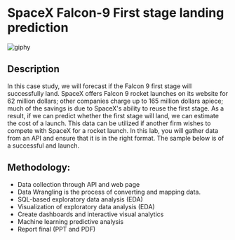 # SpaceX Falcon-9 First stage landing prediction
![giphy](https://github.com/tobiiligero/SpaceX_Falcon-9_First_stage_landing_prediction/)


## Description 

In this case study, we will forecast if the Falcon 9 first stage will successfully land. SpaceX offers Falcon 9 rocket launches on its website for 62 million dollars; other companies charge up to 165 million dollars apiece; much of the savings is due to SpaceX's ability to reuse the first stage. As a result, if we can predict whether the first stage will land, we can estimate the cost of a launch. This data can be utilized if another firm wishes to compete with SpaceX for a rocket launch. In this lab, you will gather data from an API and ensure that it is in the right format. The sample below is of a successful and launch.

## Methodology: 
- Data collection through API and web page
- Data Wrangling is the process of converting and mapping data.
- SQL-based exploratory data analysis (EDA)
- Visualization of exploratory data analysis (EDA)
- Create dashboards and interactive visual analytics
- Machine learning predictive analysis
- Report final (PPT and PDF)


